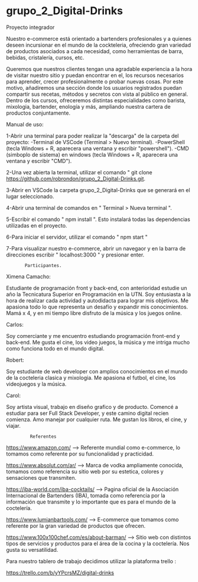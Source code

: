 # grupo_2_Digital-Drinks

Proyecto integrador

Nuestro e-commerce está orientado a bartenders profesionales y a quienes deseen incursionar en el mundo de la cockteleria, ofreciendo gran variedad de productos asociados a cada necesidad, como herramientas de barra, bebidas, cristalería, cursos, etc.

Queremos que nuestros clientes tengan una agradable experiencia a la hora de visitar nuestro sitio y puedan encontrar en el, los recursos necesarios para aprender, crecer profesionalmente o probar nuevas cosas. Por este motivo, añadiremos una sección donde los usuarios registrados puedan compartir sus recetas, métodos y secretos con vista al público en general.
Dentro de los cursos, ofreceremos distintas especialidades como barista, mixologia, bartender, enología y más, ampliando nuestra cartera de productos conjuntamente.

Manual de uso:

1-Abrir una terminal para poder realizar la "descarga" de la carpeta del proyecto:
-Terminal de VSCode (Terminal > Nuevo terminal).
-PowerShell (tecla Windows + R, aparecera una ventana y escribir "powershell").
-CMD (simboplo de sistema) en windows (tecla Windows + R, aparecera una ventana y escribir "CMD").

2-Una vez abierta la terminal, utilizar el comando " git clone https://github.com/robrondon/grupo_2_Digital-Drinks.git.

3-Abrir en VSCode la carpeta grupo_2_Digital-Drinks que se generará en el lugar seleccionado.

4-Abrir una terminal de comandos en " Terminal > Nueva terminal ".

5-Escribir el comando " npm install ". Esto instalará todas las dependencias utilizadas en el proyecto.

6-Para iniciar el servidor, utilizar el comando " npm start "

7-Para visualizar nuestro e-commerce, abrir un navegaor y en la barra de direcciones escribir " localhost:3000 " y presionar enter.

           Participantes.

Ximena Camacho:

Estudiante de programación front y back-end, con anterioridad estudie un año la Tecnicatura Superior en Programación en la UTN. Soy entusiasta a la hora de realizar cada actividad y autodidacta para lograr mis objetivos. Me apasiona todo lo que representa un desafío y expandir mis conocimientos. Mamá x 4, y en mi tiempo libre disfruto de la música y los juegos online.

Carlos:

Soy comerciante y me encuentro estudiando programación front-end y back-end. Me gusta el cine, los video juegos, la música y me intriga mucho como funciona todo en el mundo digital.

Robert:

Soy estudiante de web developer con amplios conocimientos en el mundo de la cocteleria clasica y mixologia. Me apasiona el futbol, el cine, los videojuegos y la música.

Carol:

Soy artista visual, trabajo en diseño grafico y de producto.
Comencé a estudiar para ser Full Stack Developer, y este camino digital recien comienza.
Amo manejar por cualquier ruta. Me gustan los libros, el cine, y viajar.

             Referentes

https://www.amazon.com/ --> Referente mundial como e-commerce, lo tomamos como referente por su funcionalidad y practicidad.

https://www.absolut.com/ar/ --> Marca de vodka ampliamente conocida, tomamos como referencia su sitio web por su estetica, colores y sensaciones que transmiten.

https://iba-world.com/iba-cocktails/ --> Pagina oficial de la Asociación Internacional de Bartenders (IBA), tomada como referencia por la información que transmite y lo importante que es para el mundo de la coctelería.

https://www.lumianbartools.com/ --> E-commerce que tomamos como referente por la gran variedad de productos que ofrecen.

https://www.100x100chef.com/es/about-barman/ --> Sitio web con distintos tipos de servicios y productos para el área de la cocina y la coctelería. Nos gusta su versatilidad.

Para nuestro tablero de trabajo decidimos utilizar la plataforma trello :

https://trello.com/b/yYPcrsMZ/digital-drinks
